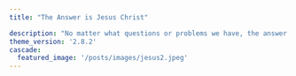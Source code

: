 ```yaml
---
title: "The Answer is Jesus Christ"

description: "No matter what questions or problems we have, the answer is always Jesus Christ"
theme_version: '2.8.2'
cascade:
  featured_image: '/posts/images/jesus2.jpeg'
---
```




